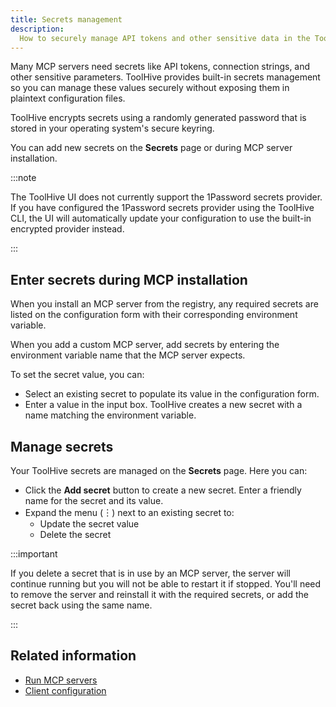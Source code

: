 ```yaml
---
title: Secrets management
description:
  How to securely manage API tokens and other sensitive data in the ToolHive UI.
---
```


Many MCP servers need secrets like API tokens, connection strings, and other
sensitive parameters. ToolHive provides built-in secrets management so you can
manage these values securely without exposing them in plaintext configuration
files.

ToolHive encrypts secrets using a randomly generated password that is stored in
your operating system's secure keyring.

You can add new secrets on the **Secrets** page or during MCP server
installation.

:::note

The ToolHive UI does not currently support the 1Password secrets provider. If
you have configured the 1Password secrets provider using the ToolHive CLI, the
UI will automatically update your configuration to use the built-in encrypted
provider instead.

:::

## Enter secrets during MCP installation

When you install an MCP server from the registry, any required secrets are
listed on the configuration form with their corresponding environment variable.

When you add a custom MCP server, add secrets by entering the environment
variable name that the MCP server expects.

To set the secret value, you can:

- Select an existing secret to populate its value in the configuration form.
- Enter a value in the input box. ToolHive creates a new secret with a name
  matching the environment variable.

## Manage secrets

Your ToolHive secrets are managed on the **Secrets** page. Here you can:

- Click the **Add secret** button to create a new secret. Enter a friendly name
  for the secret and its value.
- Expand the menu (︙) next to an existing secret to:
  - Update the secret value
  - Delete the secret

:::important

If you delete a secret that is in use by an MCP server, the server will continue
running but you will not be able to restart it if stopped. You'll need to remove
the server and reinstall it with the required secrets, or add the secret back
using the same name.

:::

## Related information

- [Run MCP servers](./run-mcp-servers.md)
- [Client configuration](./client-configuration.mdx)
